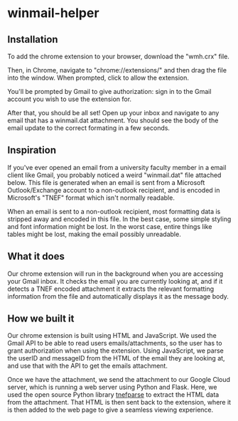 # winmail-helper

## Installation 
To add the chrome extension to your browser, download the "wmh.crx" file. 

Then, in Chrome, navigate to "chrome://extensions/" and then drag the file into the window. When prompted, click to allow the extension.

You'll be prompted by Gmail to give authorization: sign in to the Gmail account you wish to use the extension for.

After that, you should be all set! Open up your inbox and navigate to any email that has a winmail.dat attachment. You should see the body of the email update to the correct formating in a few seconds.

## Inspiration
If you've ever opened an email from a university faculty member in a email client like Gmail, you probably noticed a weird "winmail.dat" file attached below. This file is generated when an email is sent from a Microsoft Outlook/Exchange account to a non-outlook recipient, and is encoded in Microsoft's "TNEF" format which isn't normally readable. 

When an email is sent to a non-outlook recipient, most formatting data is stripped away and encoded in this file. In the best case, some simple styling and font information might be lost. In the worst case, entire things like tables might be lost, making the email possibly unreadable.

## What it does
Our chrome extension will run in the background when you are accessing your Gmail inbox. It checks the email you are currently looking at, and if it detects a TNEF encoded attachment it extracts the relevant formatting information from the file and automatically displays it as the message body.

## How we built it
Our chrome extension is built using HTML and JavaScript. We used the Gmail API to be able to read users emails/attachments, so the user has to grant authorization when using the extension. Using JavaScript, we parse the userID and messageID from the HTML of the email they are looking at, and use that with the API to get the emails attachment. 

Once we have the attachment, we send the attachment to our Google Cloud server, which is running a web server using Python and Flask. Here, we used the open source Python library [tnefparse](https://github.com/koodaamo/tnefparse) to extract the HTML data from the attachment. That HTML is then sent back to the extension, where it is then added to the web page to give a seamless viewing experience.
